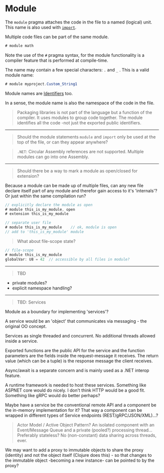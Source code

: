 # Module

The `module` pragma attaches the code in the file to a named (logical) unit. This name is also used with [`import`](import.md).

Multiple code files can be part of the same module.

```C#
# module math
```

Note the use of the `#` pragma syntax, for the module functionality is a compiler feature that is performed at compile-time.

The name may contain a few special characters: `.` and `_` .
This is a valid module name:

```C#
# module myproject.Custom_String1
```

Module names are [Identifiers](../lexical/identifiers.md) too.

In a sense, the module name is also the namespace of the code in the file.

> Packaging libraries is not part of the language but a function of the compiler. It uses modules to group code together. The module identifies all the code -not just the exported public identifiers.

---

> Should the module statements `module` and `import` only be used at the top of the file, or can they appear anywhere?

> `.NET`: Circular Assembly references are not supported. Multiple modules can go into one Assembly.

---

> Should there be a way to mark a module as open/closed for extension?

Because a module can be made up of multiple files, can any new file declare itself part of any module and therefor gain access to it's 'internals'?
Or just within the same compilation run?

```csharp
// explicitly declare the module as open
# module this_is_my_module, open
# extension this_is_my_module

// separate user file
# module this_is_my_module    // ok, module is open
// add to 'this_is_my_module' module
```

> What about file-scope state?

```csharp
// file-scope
# module this_is_my_module
globalVar: U8 = 42  // accessible by all files in module?
```

---

> TBD

- private modules?
- explicit namespace handling?

---

> TBD: Services

Module as a boundary for implementing 'services'?

A service would be an 'object' that communicates via messaging - the original OO concept.

Services as single threaded and concurrent. No additional threads allowed inside a service.

Exported functions are the public API for the service and the function parameters are the fields inside the request-message it receives.
The return value (which can be a tuple) is the response message the client receives.

Async/await is a separate concern and is mainly used as a .NET interop feature.

A runtime framework is needed to host these services. Something like ASPNET core would do nicely. I don't think HTTP would be a good fit. Something like gRPC would do better perhaps?

Maybe have a service be the conventional remote API and a component be the in-memory implementation for it? That way a component can be wrapped in different types of Service endpoints (REST/gRPC/JSON/XML)...?
> Actor Model / Active Object Pattern? An isolated component with an Event/Message Queue and a private (pooled?) processing thread... Preferably stateless? No (non-constant) data sharing across threads, ever.

We may want to add a proxy to immutable objects to share the proxy (identity) and not the object itself (Clojure does this) - so that changes to the immutable object -becoming a new instance- can be pointed to by the proxy?
